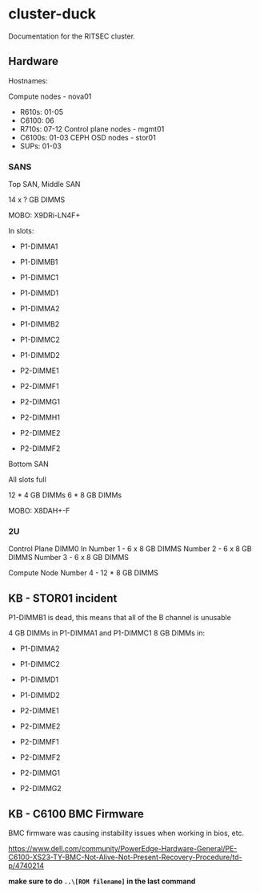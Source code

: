 # cluster-duck
Documentation for the RITSEC cluster.

## Hardware

Hostnames:

Compute nodes - nova01
- R610s: 01-05
- C6100: 06
- R710s: 07-12
Control plane nodes - mgmt01
- C6100s: 01-03
CEPH OSD nodes - stor01
- SUPs: 01-03

### SANS
Top SAN, Middle SAN

14 x ? GB DIMMS

MOBO: X9DRi-LN4F+

In slots:
- P1-DIMMA1
- P1-DIMMB1
- P1-DIMMC1
- P1-DIMMD1
- P1-DIMMA2
- P1-DIMMB2
- P1-DIMMC2
- P1-DIMMD2

- P2-DIMME1
- P2-DIMMF1
- P2-DIMMG1
- P2-DIMMH1
- P2-DIMME2
- P2-DIMMF2

Bottom SAN

All slots full

12 * 4 GB DIMMs
6 * 8 GB DIMMs

MOBO: X8DAH+-F

### 2U
Control Plane
DIMM0 In 
Number 1 - 6 x 8 GB DIMMS
Number 2 - 6 x 8 GB DIMMS
Number 3 - 6 x 8 GB DIMMS

Compute Node
Number 4 - 12 * 8 GB DIMMS

## KB - STOR01 incident
P1-DIMMB1 is dead, this means that all of the B channel is unusable

4 GB DIMMs in P1-DIMMA1 and P1-DIMMC1
8 GB DIMMs in:
- P1-DIMMA2
- P1-DIMMC2
- P1-DIMMD1
- P1-DIMMD2

- P2-DIMME1
- P2-DIMME2
- P2-DIMMF1
- P2-DIMMF2
- P2-DIMMG1
- P2-DIMMG2

## KB - C6100 BMC Firmware
BMC firmware was causing instability issues when working in bios, etc.

https://www.dell.com/community/PowerEdge-Hardware-General/PE-C6100-XS23-TY-BMC-Not-Alive-Not-Present-Recovery-Procedure/td-p/4740214

**make sure to do `..\[ROM filename]` in the last command**